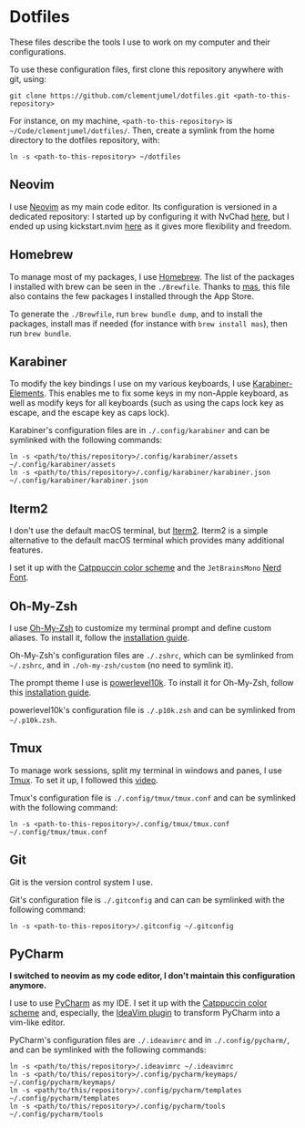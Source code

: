 # Dotfiles

These files describe the tools I use to work on my computer and their configurations.

To use these configuration files, first clone this repository anywhere with git, using:

```shell
git clone https://github.com/clementjumel/dotfiles.git <path-to-this-repository>
```

For instance, on my machine, `<path-to-this-repository>` is `~/Code/clementjumel/dotfiles/`. Then,
create a symlink from the home directory to the dotfiles repository, with:

```shell
ln -s <path-to-this-repository> ~/dotfiles
```

## Neovim

I use [Neovim](https://neovim.io/) as my main code editor. Its configuration is versioned in a
dedicated repository: I started up by configuring it with NvChad
[here](https://github.com/clementjumel/NvChad), but I ended up using kickstart.nvim
[here](https://github.com/clementjumel/kickstart.nvim) as it gives more flexibility and freedom.

## Homebrew

To manage most of my packages, I use [Homebrew](https://brew.sh/). The list of the packages I
installed with brew can be seen in the `./Brewfile`. Thanks to
[mas](https://github.com/mas-cli/mas), this file also contains the few packages I installed through
the App Store.

To generate the `./Brewfile`, run `brew bundle dump`, and to install the packages, install mas if
needed (for instance with `brew install mas`), then run `brew bundle`.

## Karabiner

To modify the key bindings I use on my various keyboards, I use
[Karabiner-Elements](https://karabiner-elements.pqrs.org/). This enables me to fix some keys in my
non-Apple keyboard, as well as modify keys for all keyboards (such as using the caps lock key as
escape, and the escape key as caps lock).

Karabiner's configuration files are in `./.config/karabiner` and can be symlinked with the following
commands:

```shell
ln -s <path/to/this/repository>/.config/karabiner/assets ~/.config/karabiner/assets
ln -s <path/to/this/repository>/.config/karabiner/karabiner.json ~/.config/karabiner/karabiner.json
```

## Iterm2

I don't use the default macOS terminal, but [Iterm2](https://iterm2.com/). Iterm2 is a simple
alternative to the default macOS terminal which provides many additional features.

I set it up with the [Catppuccin color scheme](https://github.com/catppuccin/iterm) and the
`JetBrainsMono` [Nerd Font](https://www.nerdfonts.com/font-downloads).

## Oh-My-Zsh

I use [Oh-My-Zsh](https://ohmyz.sh) to customize my terminal prompt and define custom aliases. To
install it, follow the [installation guide](https://ohmyz.sh/#install).

Oh-My-Zsh's configuration files are `./.zshrc`, which can be symlinked from `~/.zshrc`, and in
`./oh-my-zsh/custom` (no need to symlink it).

The prompt theme I use is [powerlevel10k](https://github.com/romkatv/powerlevel10k). To install it
for Oh-My-Zsh, follow this [installation guide](https://github.com/romkatv/powerlevel10k#oh-my-zsh).

powerlevel10k's configuration file is `./.p10k.zsh` and can be symlinked from `~/.p10k.zsh`.

## Tmux

To manage work sessions, split my terminal in windows and panes, I use
[Tmux](https://doc.ubuntu-fr.org/tmux). To set it up, I followed this
[video](https://www.youtube.com/watch?v=DzNmUNvnB04&ab_channel=DreamsofCode).

Tmux's configuration file is `./.config/tmux/tmux.conf` and can be symlinked with the following
command:

```shell
ln -s <path-to-this-repository>/.config/tmux/tmux.conf ~/.config/tmux/tmux.conf
```

## Git

Git is the version control system I use.

Git's configuration file is `./.gitconfig` and can can be symlinked with the following command:

```shell
ln -s <path-to-this-repository>/.gitconfig ~/.gitconfig
```

## PyCharm

**I switched to neovim as my code editor, I don't maintain this configuration anymore.**

I use to use [PyCharm](https://www.jetbrains.com/fr-fr/pycharm/) as my IDE. I set it up with the
[Catppuccin color scheme](https://github.com/catppuccin/jetbrains) and, especially, the
[IdeaVim plugin](https://plugins.jetbrains.com/plugin/164-ideavim) to transform PyCharm into a
vim-like editor.

PyCharm's configuration files are `./.ideavimrc` and in `./.config/pycharm/`, and can be symlinked
with the following commands:

```shell
ln -s <path/to/this/repository>/.ideavimrc ~/.ideavimrc
ln -s <path/to/this/repository>/.config/pycharm/keymaps/ ~/.config/pycharm/keymaps/
ln -s <path/to/this/repository>/.config/pycharm/templates ~/.config/pycharm/templates
ln -s <path/to/this/repository>/.config/pycharm/tools ~/.config/pycharm/tools
```
